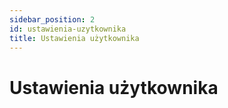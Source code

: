 ```yaml
---
sidebar_position: 2
id: ustawienia-uzytkownika
title: Ustawienia użytkownika
---
```


# Ustawienia użytkownika 
